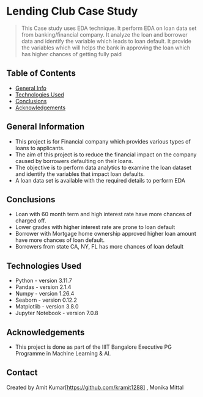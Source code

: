 # Lending Club Case Study
> This Case study uses EDA technique. It perform EDA on loan data set from banking/financial company. It analyze the loan and borrower data and identify the variable which leads to loan default. It provide the variables which will helps the bank in approving the loan which has higher chances of getting fully paid


## Table of Contents
* [General Info](#general-information)
* [Technologies Used](#technologies-used)
* [Conclusions](#conclusions)
* [Acknowledgements](#acknowledgements)

<!-- You can include any other section that is pertinent to your problem -->

## General Information
- This project is for Financial company which provides various types of loans to applicants. 
- The aim of this project is to reduce the financial impact on the company caused by borrowers defaulting on their loans.
- The objective is to perform data analytics to examine the loan dataset and identify the variables that impact loan defaults.
- A loan data set is available with the required details to perform EDA

<!-- You don't have to answer all the questions - just the ones relevant to your project. -->

## Conclusions
- Loan with 60 month term and high interest rate have more chances of charged off. 
- Lower grades with higher interest rate are prone to loan default
- Borrower with Mortgage home ownership approved higher loan amount have more chances of loan default.
- Borrowers from state CA, NY, FL has more chances of loan default

<!-- You don't have to answer all the questions - just the ones relevant to your project. -->


## Technologies Used
- Python - version 3.11.7
- Pandas - version 2.1.4
- Numpy - version 1.26.4
- Seaborn - version 0.12.2
- Matplotlib - version 3.8.0
- Jupyter Notebook - version 7.0.8

<!-- As the libraries versions keep on changing, it is recommended to mention the version of library used in this project -->

## Acknowledgements
- This project is done as part of the IIIT Bangalore Executive PG Programme in Machine Learning & AI.


## Contact
Created by Amit Kumar[https://github.com/kramit1288] , Monika Mittal 


<!-- Optional -->
<!-- ## License -->
<!-- This project is open source and available under the [... License](). -->

<!-- You don't have to include all sections - just the one's relevant to your project -->